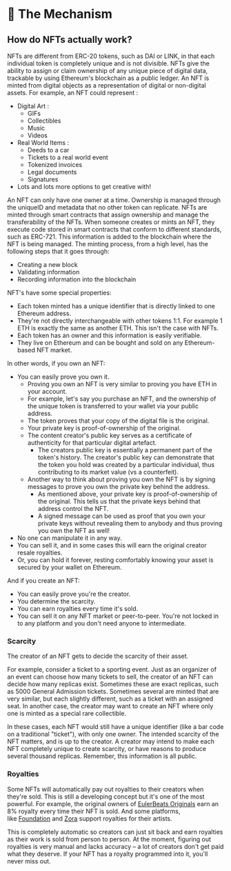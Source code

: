 ﻿🤖 The Mechanism
================

How do NFTs actually work?
--------------------------

NFTs are different from ERC-20 tokens, such as DAI or LINK, in that each individual token is completely unique and is not divisible. NFTs give the ability to assign or claim ownership of any unique piece of digital data, trackable by using Ethereum's blockchain as a public ledger. An NFT is minted from digital objects as a representation of digital or non-digital assets. For example, an NFT could represent :

*   Digital Art :
    *   GIFs
    *   Collectibles
    *   Music
    *   Videos
*   Real World Items :
    *   Deeds to a car
    *   Tickets to a real world event
    *   Tokenized invoices
    *   Legal documents
    *   Signatures
*   Lots and lots more options to get creative with!

An NFT can only have one owner at a time. Ownership is managed through the uniqueID and metadata that no other token can replicate. NFTs are minted through smart contracts that assign ownership and manage the transferability of the NFTs. When someone creates or mints an NFT, they execute code stored in smart contracts that conform to different standards, such as ERC-721. This information is added to the blockchain where the NFT is being managed. The minting process, from a high level, has the following steps that it goes through:

*   Creating a new block
*   Validating information
*   Recording information into the blockchain

NFT's have some special properties:

*   Each token minted has a unique identifier that is directly linked to one Ethereum address.
*   They're not directly interchangeable with other tokens 1:1. For example 1 ETH is exactly the same as another ETH. This isn't the case with NFTs.
*   Each token has an owner and this information is easily verifiable.
*   They live on Ethereum and can be bought and sold on any Ethereum-based NFT market.

In other words, if you own an NFT:

*   You can easily prove you own it.
    *   Proving you own an NFT is very similar to proving you have ETH in your account.
    *   For example, let's say you purchase an NFT, and the ownership of the unique token is transferred to your wallet via your public address.
    *   The token proves that your copy of the digital file is the original.
    *   Your private key is proof-of-ownership of the original.
    *   The content creator's public key serves as a certificate of authenticity for that particular digital artefact.
        *   The creators public key is essentially a permanent part of the token's history. The creator's public key can demonstrate that the token you hold was created by a particular individual, thus contributing to its market value (vs a counterfeit).
    *   Another way to think about proving you own the NFT is by signing messages to prove you own the private key behind the address.
        *   As mentioned above, your private key is proof-of-ownership of the original. This tells us that the private keys behind that address control the NFT.
        *   A signed message can be used as proof that you own your private keys without revealing them to anybody and thus proving you own the NFT as well!
*   No one can manipulate it in any way.
*   You can sell it, and in some cases this will earn the original creator resale royalties.
*   Or, you can hold it forever, resting comfortably knowing your asset is secured by your wallet on Ethereum.

And if you create an NFT:

*   You can easily prove you're the creator.
*   You determine the scarcity.
*   You can earn royalties every time it's sold.
*   You can sell it on any NFT market or peer-to-peer. You're not locked in to any platform and you don't need anyone to intermediate.

### Scarcity

The creator of an NFT gets to decide the scarcity of their asset.

For example, consider a ticket to a sporting event. Just as an organizer of an event can choose how many tickets to sell, the creator of an NFT can decide how many replicas exist. Sometimes these are exact replicas, such as 5000 General Admission tickets. Sometimes several are minted that are very similar, but each slightly different, such as a ticket with an assigned seat. In another case, the creator may want to create an NFT where only one is minted as a special rare collectible.

In these cases, each NFT would still have a unique identifier (like a bar code on a traditional "ticket"), with only one owner. The intended scarcity of the NFT matters, and is up to the creator. A creator may intend to make each NFT completely unique to create scarcity, or have reasons to produce several thousand replicas. Remember, this information is all public.

### Royalties

Some NFTs will automatically pay out royalties to their creators when they're sold. This is still a developing concept but it's one of the most powerful. For example, the original owners of [EulerBeats Originals](https://eulerbeats.com/) earn an 8% royalty every time their NFT is sold. And some platforms, like [Foundation](https://foundation.app/) and [Zora](https://zora.co/) support royalties for their artists.

This is completely automatic so creators can just sit back and earn royalties as their work is sold from person to person. At the moment, figuring out royalties is very manual and lacks accuracy – a lot of creators don't get paid what they deserve. If your NFT has a royalty programmed into it, you'll never miss out.